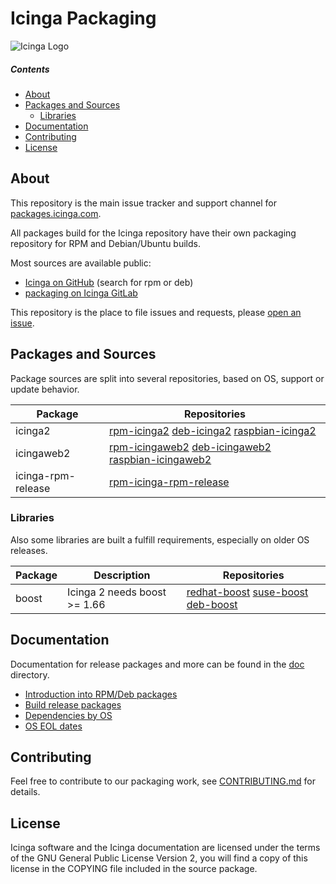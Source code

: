 Icinga Packaging
================

![Icinga Logo](https://www.icinga.com/wp-content/uploads/2014/06/icinga_logo.png)


##### Contents

<!-- TOC -->

- [About](#about)
- [Packages and Sources](#packages-and-sources)
  - [Libraries](#libraries)
- [Documentation](#documentation)
- [Contributing](#contributing)
- [License](#license)

<!-- /TOC -->
## About

This repository is the main issue tracker and support channel for [packages.icinga.com].

All packages build for the Icinga repository have their own packaging repository for RPM and Debian/Ubuntu builds.

Most sources are available public:

* [Icinga on GitHub](https://github.com/Icinga) (search for rpm or deb)
* [packaging on Icinga GitLab](https://git.icinga.com/packaging)

This repository is the place to file issues and requests, please [open an issue](https://github.com/Icinga/icinga-packaging/issues/new).

## Packages and Sources

Package sources are split into several repositories, based on OS, support or update behavior.

Package            | Repositories
-------------------|--------------------------------------------------------
icinga2            | [rpm-icinga2] [deb-icinga2] [raspbian-icinga2]
icingaweb2         | [rpm-icingaweb2] [deb-icingaweb2] [raspbian-icingaweb2]
icinga-rpm-release | [rpm-icinga-rpm-release]

### Libraries

Also some libraries are built a fulfill requirements, especially on older OS releases.

Package | Description                  | Repositories
--------|------------------------------|----------------------------------------
boost   | Icinga 2 needs boost >= 1.66 | [redhat-boost] [suse-boost] [deb-boost]

## Documentation

Documentation for release packages and more can be found in the [doc](doc/) directory.

* [Introduction into RPM/Deb packages](doc/01-Introduction.md)
* [Build release packages](doc/02-Release-Packages.md)
* [Dependencies by OS](doc/03-Dependencies.md)
* [OS EOL dates](doc/04-OS-EOL.md)

## Contributing

Feel free to contribute to our packaging work, see [CONTRIBUTING.md](CONTRIBUTING.md) for details.

## License

Icinga software and the Icinga documentation are licensed under the terms of the GNU
General Public License Version 2, you will find a copy of this license in the
COPYING file included in the source package.

[packages.icinga.com]: https://packages.icinga.com
[rpm-icinga2]: https://github.com/Icinga/rpm-icinga2
[deb-icinga2]: https://github.com/Icinga/deb-icinga2
[rpm-icinga2-templates]: https://github.com/Icinga/rpm-icinga2-templates
[deb-icinga2-templates]: https://github.com/Icinga/deb-icinga2-templates
[rpm-icingaweb2]: https://github.com/Icinga/rpm-icingaweb2
[deb-icingaweb2]: https://github.com/Icinga/deb-icingaweb2
[rpm-icinga-rpm-release]: https://github.com/Icinga/rpm-icinga-rpm-release
[raspbian-icinga2]: https://git.icinga.com/packaging/raspbian-icinga2
[raspbian-icingaweb2]: https://git.icinga.com/packaging/raspbian-icingaweb2
[suse-boost]: https://git.icinga.com/packaging/suse-boost
[redhat-boost]: https://git.icinga.com/packaging/redhat-boost
[deb-boost]: https://git.icinga.com/packaging/deb-boost

